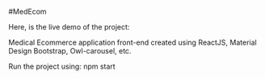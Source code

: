 #MedEcom

Here, is the live demo of the project:

Medical Ecommerce application front-end created using ReactJS, Material Design Bootstrap, Owl-carousel, etc.

Run the project using: npm start

